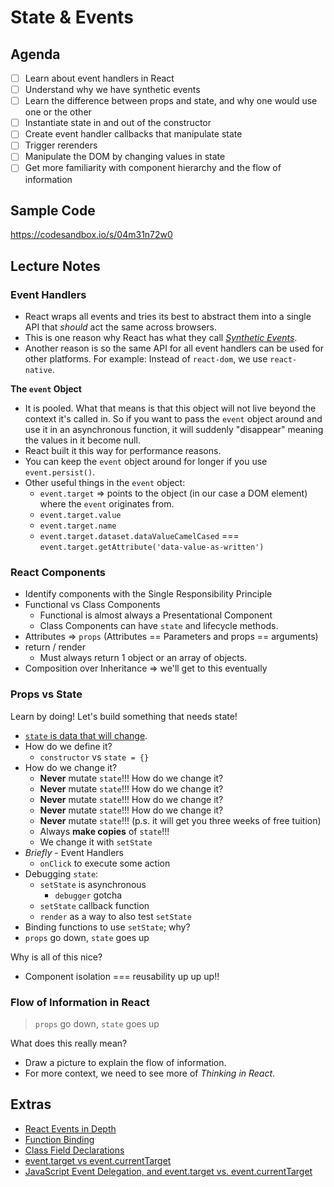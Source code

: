 State & Events
==============

## Agenda

- [ ] Learn about event handlers in React
- [ ] Understand why we have synthetic events
- [ ] Learn the difference between props and state, and why one would use one or the other
- [ ] Instantiate state in and out of the constructor
- [ ] Create event handler callbacks that manipulate state
- [ ] Trigger rerenders
- [ ] Manipulate the DOM by changing values in state
- [ ] Get more familiarity with component hierarchy and the flow of information

## Sample Code
https://codesandbox.io/s/04m31n72w0

## Lecture Notes

### Event Handlers

- React wraps all events and tries its best to abstract them into a single API that _should_ act the same across browsers.
- This is one reason why React has what they call [_Synthetic Events_](https://reactjs.org/docs/handling-events.html).
- Another reason is so the same API for all event handlers can be used for other platforms. For example: Instead of `react-dom`, we use `react-native`.

**The `event` Object**

- It is pooled. What that means is that this object will not live beyond the context it's called in. So if you want to pass the `event` object around and use it in an asynchronous function, it will suddenly "disappear" meaning the values in it become null.
- React built it this way for performance reasons.
- You can keep the `event` object around for longer if you use `event.persist()`.
- Other useful things in the `event` object:
  - `event.target` => points to the object (in our case a DOM element) where the `event` originates from.
  - `event.target.value`
  - `event.target.name`
  - `event.target.dataset.dataValueCamelCased` === `event.target.getAttribute('data-value-as-written')`

### React Components

- Identify components with the Single Responsibility Principle
- Functional vs Class Components
  - Functional is almost always a Presentational Component
  - Class Components can have `state` and lifecycle methods.
- Attributes => `props` (Attributes == Parameters and props == arguments)
- return / render
  - Must always return 1 object or an array of objects.
- Composition over Inheritance => we'll get to this eventually

### Props vs State

Learn by doing! Let's build something that needs state!

- [`state` is data that will change](https://facebook.github.io/react-native/docs/state.html).
- How do we define it?
  - `constructor` vs `state = {}`
- How do we change it?
  - **Never** mutate `state`!!!
  How do we change it?
  - **Never** mutate `state`!!!
  How do we change it?
  - **Never** mutate `state`!!!
  How do we change it?
  - **Never** mutate `state`!!!
  How do we change it?
  - **Never** mutate `state`!!! (p.s. it will get you three weeks of free tuition)
  - Always **make copies** of `state`!!!
  - We change it with `setState`
- *Briefly* - Event Handlers
  - `onClick` to execute some action
- Debugging `state`:
  - `setState` is asynchronous
    - `debugger` gotcha
  - `setState` callback function
  - `render` as a way to also test `setState`
- Binding functions to use `setState`; why?
- `props` go down, `state` goes up

Why is all of this nice?
- Component isolation === reusability up up up!!

### Flow of Information in React

> `props` go down, `state` goes up

What does this really mean?
- Draw a picture to explain the flow of information.
- For more context, we need to see more of _Thinking in React_.

## Extras

- [React Events in Depth](https://www.youtube.com/watch?v=dRo_egw7tBc)
- [Function Binding](https://developer.mozilla.org/en-US/docs/Web/JavaScript/Reference/Global_objects/Function/bind)
- [Class Field Declarations](https://github.com/tc39/proposal-class-fields)
- [event.target vs event.currentTarget](https://github.com/facebook/react/issues/5733)
- [JavaScript Event Delegation, and event.target vs. event.currentTarget](https://medium.com/@florenceliang/javascript-event-delegation-and-event-target-vs-event-currenttarget-c9680c3a46d1)
